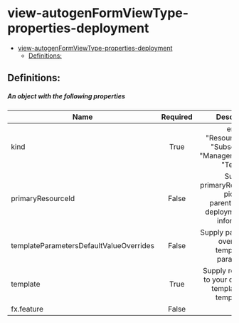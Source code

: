 <a name="view-autogenformviewtype-properties-deployment"></a>
# view-autogenFormViewType-properties-deployment
* [view-autogenFormViewType-properties-deployment](#view-autogenformviewtype-properties-deployment)
    * [Definitions:](#view-autogenformviewtype-properties-deployment-definitions)

<a name="view-autogenformviewtype-properties-deployment-definitions"></a>
## Definitions:
<a name="view-autogenformviewtype-properties-deployment-definitions-an-object-with-the-following-properties"></a>
##### An object with the following properties
| Name | Required | Description
| ---|:--:|:--:|
|kind|True|enum "ResourceGroup", "Subscription", "ManagementGroup", "Tenant"
|primaryResourceId|False|Supply primaryResourceId to pick up parentResource deployment scope information
|templateParametersDefaultValueOverrides|False|Supply parameters to override in template.file parameters
|template|True|Supply relative path to your deployment template using template.file
|fx.feature|False|
